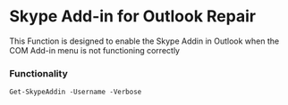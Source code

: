 # Skype Add-in for Outlook Repair
This Function is designed to enable the Skype Addin in Outlook when the COM Add-in menu is not functioning correctly

### Functionality
```Get-SkypeAddin -Username -Verbose```
